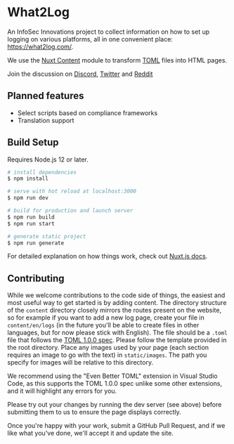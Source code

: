 # What2Log

An InfoSec Innovations project to collect information on how to set up logging on various platforms, all in one convenient place: https://what2log.com/.

We use the [Nuxt Content](https://content.nuxtjs.org/) module to transform [TOML](https://toml.io/) files into HTML pages.

Join the discussion on [Discord](https://discord.gg/B9yRpw9tYd), [Twitter](https://twitter.com/What2Log) and [Reddit](https://www.reddit.com/r/What2Log/)

## Planned features

- Select scripts based on compliance frameworks
- Translation support

## Build Setup

Requires Node.js 12 or later.

```bash
# install dependencies
$ npm install

# serve with hot reload at localhost:3000
$ npm run dev

# build for production and launch server
$ npm run build
$ npm run start

# generate static project
$ npm run generate
```

For detailed explanation on how things work, check out [Nuxt.js docs](https://nuxtjs.org).

## Contributing

While we welcome contributions to the code side of things, the easiest and most useful way to get started is by adding content. The directory structure of the `content` directory closely mirrors the routes present on the website, so for example if you want to add a new log page, create your file in `content/en/logs` (in the future you'll be able to create files in other languages, but for now please stick with English). The file should be a `.toml` file that follows the [TOML 1.0.0 spec](https://toml.io/en/v1.0.0). Please follow the template provided in the root directory. Place any images used by your page (each section requires an image to go with the text) in `static/images`. The path you specify for images will be relative to this directory.

We recommend using the "Even Better TOML" extension in Visual Studio Code, as this supports the TOML 1.0.0 spec unlike some other extensions, and it will highlight any errors for you.

Please try out your changes by running the dev server (see above) before submitting them to us to ensure the page displays correctly.

Once you're happy with your work, submit a GitHub Pull Request, and if we like what you've done, we'll accept it and update the site.